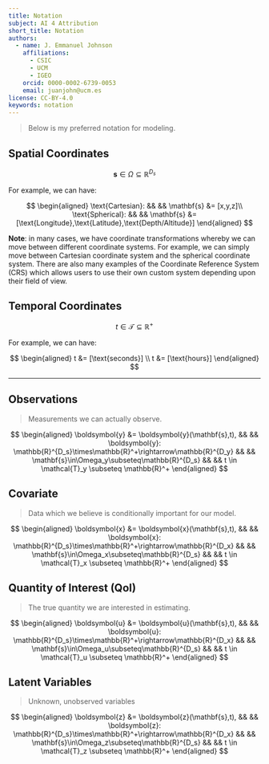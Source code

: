 ```yaml
---
title: Notation
subject: AI 4 Attribution
short_title: Notation
authors:
  - name: J. Emmanuel Johnson
    affiliations:
      - CSIC
      - UCM
      - IGEO
    orcid: 0000-0002-6739-0053
    email: juanjohn@ucm.es
license: CC-BY-4.0
keywords: notation
---
```


> Below is my preferred notation for modeling.

## Spatial Coordinates

$$
\mathbf{s} \in \Omega \subseteq \mathbb{R}^{D_s}
$$

For example, we can have:

$$
\begin{aligned}
\text{Cartesian}: && && \mathbf{s} &= [x,y,z]\\
\text{Spherical}: && && \mathbf{s} &= [\text{Longitude},\text{Latitude},\text{Depth/Altitude}]
\end{aligned}
$$

**Note**: in many cases, we have coordinate transformations whereby we can move between different coordinate systems. 
For example, we can simply move between Cartesian coordinate system and the spherical coordinate system.
There are also many examples of the Coordinate Reference System (CRS) which allows users to use their own custom system depending upon their field of view.

## Temporal Coordinates

$$
t \in \mathcal{T} \subseteq \mathbb{R}^+
$$

For example, we can have:

$$
\begin{aligned}
t &= [\text{seconds}] \\
t &= [\text{hours}]
\end{aligned}
$$

***


## Observations

> Measurements we can actually observe.

$$
\begin{aligned}
\boldsymbol{y} &= \boldsymbol{y}(\mathbf{s},t), && &&
\boldsymbol{y}: \mathbb{R}^{D_s}\times\mathbb{R}^+\rightarrow\mathbb{R}^{D_y} 
&& &&
\mathbf{s}\in\Omega_y\subseteq\mathbb{R}^{D_s} && &&
t \in \mathcal{T}_y \subseteq \mathbb{R}^+
\end{aligned}
$$


## Covariate

> Data which we believe is conditionally important for our model.

$$
\begin{aligned}
\boldsymbol{x} &= \boldsymbol{x}(\mathbf{s},t), && &&
\boldsymbol{x}: \mathbb{R}^{D_s}\times\mathbb{R}^+\rightarrow\mathbb{R}^{D_x} 
&& &&
\mathbf{s}\in\Omega_x\subseteq\mathbb{R}^{D_s} && &&
t \in \mathcal{T}_x \subseteq \mathbb{R}^+
\end{aligned}
$$

## Quantity of Interest (QoI)

> The true quantity we are interested in estimating.

$$
\begin{aligned}
\boldsymbol{u} &= \boldsymbol{u}(\mathbf{s},t), && &&
\boldsymbol{u}: \mathbb{R}^{D_s}\times\mathbb{R}^+\rightarrow\mathbb{R}^{D_x} 
&& &&
\mathbf{s}\in\Omega_u\subseteq\mathbb{R}^{D_s} && &&
t \in \mathcal{T}_u \subseteq \mathbb{R}^+
\end{aligned}
$$

## Latent Variables

> Unknown, unobserved variables

$$
\begin{aligned}
\boldsymbol{z} &= \boldsymbol{z}(\mathbf{s},t), && &&
\boldsymbol{z}: \mathbb{R}^{D_s}\times\mathbb{R}^+\rightarrow\mathbb{R}^{D_x} 
&& &&
\mathbf{s}\in\Omega_z\subseteq\mathbb{R}^{D_s} && &&
t \in \mathcal{T}_z \subseteq \mathbb{R}^+
\end{aligned}
$$

